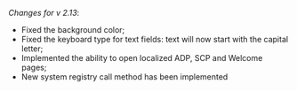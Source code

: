 _Changes for v 2.13_:
- Fixed the background color;
- Fixed the keyboard type for text fields: text will now start with the capital letter;
- Implemented the ability to open localized ADP, SCP and Welcome pages;
- New system registry call method has been implemented
